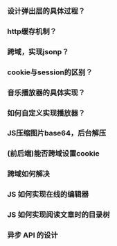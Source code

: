 ### 设计弹出层的具体过程？

### http缓存机制？

### 跨域，实现jsonp？

### cookie与session的区别？

### 音乐播放器的具体实现？


### 如何自定义实现播放器？


### JS压缩图片base64，后台解压

### (前后端)能否跨域设置cookie

### 跨域如何解决

### JS 如何实现在线的编辑器

### JS 如何实现阅读文章时的目录树

### 异步 API 的设计
